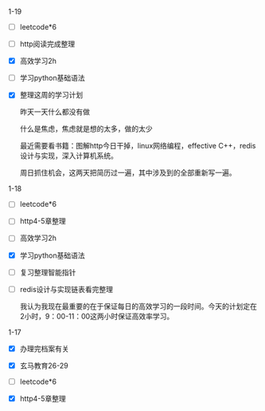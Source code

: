 1-19

- [ ] leetcode*6

- [ ] http阅读完成整理

- [x] 高效学习2h

- [ ] 学习python基础语法

- [x] 整理这周的学习计划

  昨天一天什么都没有做

  什么是焦虑，焦虑就是想的太多，做的太少
  
  最近需要看书籍：图解http今日干掉，linux网络编程，effective C++，redis设计与实现，深入计算机系统。
  
  周日抓住机会，这两天把简历过一遍，其中涉及到的全部重新写一遍。

1-18

- [ ] leetcode*6

- [ ] http4-5章整理

- [ ] 高效学习2h

- [x] 学习python基础语法

- [ ] 复习整理智能指针

- [ ] redis设计与实现链表看完整理

  我认为我现在最重要的在于保证每日的高效学习的一段时间。今天的计划定在2小时，9：00-11：00这两小时保证高效率学习。

1-17

- [x] 办理完档案有关

- [x] 玄马教育26-29

- [ ] leetcode*6

- [x] http4-5章整理

  

